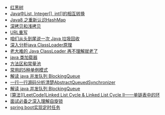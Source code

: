 - <a href="https://www.jianshu.com/p/f4639d0cc887">红黑树</a>
- <a href="https://www.cnblogs.com/cat520/p/10299879.html">Java中List, Integer[], int[]的相互转换</a>
- <a href="https://zhuanlan.zhihu.com/p/21673805">Java8 之重新认识HashMap</a>
- <a href="https://www.cnblogs.com/shakinghead/p/7651502.html">深拷贝和浅拷贝</a>
- <a href="https://www.cnblogs.com/ttjava/p/3641014.html">URL重写</a>
- <a href="https://mbd.baidu.com/newspage/data/landingshare?pageType=1&isBdboxFrom=1&context=%7B%22nid%22%3A%22news_10128230507013186287%22%2C%22sourceFrom%22%3A%22bjh%22%2C%22ssid%22%3A%22bf1ae73e%22%7D&_refluxos=a2">咱们从头到尾说一次 Java 垃圾回收</a>
- <a href="https://blog.csdn.net/xyang81/article/details/7292380">深入分析java ClassLoader原理</a>
- <a href="https://juejin.im/post/5c04892351882516e70dcc9b#heading-3">老大难的 Java ClassLoader 再不理解就老了</a>
- <a href="http://gityuan.com/2016/01/24/java-classloader/">java 类加载器</a>
- <a href="https://blog.csdn.net/wangbiao007/article/details/78545189">方法区和常量池</a>
- <a href="https://zhuanlan.zhihu.com/p/40716384">常用的5种单例模式</a>
- <a href="https://javadoop.com/post/java-concurrent-queue">解读 java 并发队列 BlockingQueue</a>
- <a href="https://javadoop.com/2017/06/16/AbstractQueuedSynchronizer/">一行一行源码分析清楚AbstractQueuedSynchronizer</a>
- <a href="https://javadoop.com/post/java-concurrent-queue">解读 java 并发队列 BlockingQueue</a>
- <a href="https://www.cnblogs.com/hiddenfox/p/3408931.html">[算法][LeetCode]Linked List Cycle & Linked List Cycle II——单链表中的环</a>
- <a href="https://blog.csdn.net/qq_34337272/article/details/81252853">面试必备之深入理解自旋锁</a>
- <a href="https://github.com/Snailclimb/springboot-guide/blob/master/docs/advanced/SpringBoot-ScheduleTasks.md">spring boot实现定时任务</a>
